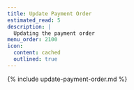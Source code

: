 ```yaml
---
title: Update Payment Order
estimated_read: 5
description: |
  Updating the payment order
menu_order: 2100
icon:
  content: cached
  outlined: true
---
```


{% include update-payment-order.md %}
